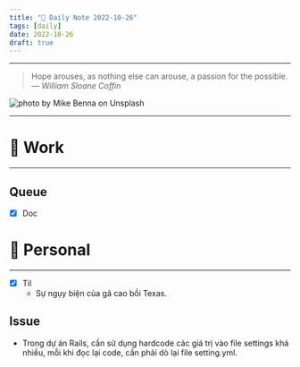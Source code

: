 ```yaml
---
title: "🥦 Daily Note 2022-10-26"
tags: [daily]
date: 2022-10-26
draft: true
---
```



---

> Hope arouses, as nothing else can arouse, a passion for the possible.
> — <cite>William Sloane Coffin</cite>

![photo by Mike Benna on Unsplash](https://images.unsplash.com/photo-1519331379826-f10be5486c6f?crop=entropy&cs=tinysrgb&fm=jpg&ixid=MnwzNjM5Nzd8MHwxfHJhbmRvbXx8fHx8fHx8fDE2NjY3NTEwODA&ixlib=rb-4.0.3&q=80&w=500&h=500)

---


# 💼 Work
---
## Queue
- [x] Doc


# 🌱 Personal
---
- [x] Til
	-  Sự ngụy biện của gã cao bồi Texas. 


## Issue
- Trong dự án Rails, cần sử dụng hardcode các giá trị vào file settings khá nhiều, mỗi khi đọc lại code, cần phải dò lại file setting.yml.